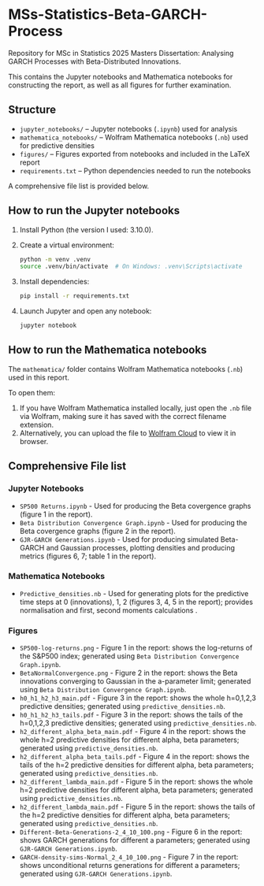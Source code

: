 # MSs-Statistics-Beta-GARCH-Process
Repository for MSc in Statistics 2025 Masters Dissertation: Analysing GARCH Processes with Beta-Distributed Innovations.

This contains the Jupyter notebooks and Mathematica notebooks for constructing the report, as well as all figures for further examination.

## Structure
- `jupyter_notebooks/` – Jupyter notebooks (`.ipynb`) used for analysis
- `mathematica_notebooks/` – Wolfram Mathematica notebooks (`.nb`) used for predictive densities
- `figures/` – Figures exported from notebooks and included in the LaTeX report
- `requirements.txt` – Python dependencies needed to run the notebooks

A comprehensive file list is provided below.

## How to run the Jupyter notebooks
1. Install Python (the version I used: 3.10.0).

2. Create a virtual environment:

   ```bash
   python -m venv .venv
   source .venv/bin/activate  # On Windows: .venv\Scripts\activate
   ```

3. Install dependencies:

   ```bash
   pip install -r requirements.txt
   ```

4. Launch Jupyter and open any notebook:

   ```bash
   jupyter notebook
   ```
   
## How to run the Mathematica notebooks

The `mathematica/` folder contains Wolfram Mathematica notebooks (`.nb`) used in this report.  

To open them:

1. If you have Wolfram Mathematica installed locally, just open the `.nb` file via Wolfram, making sure it has saved with the correct filename extension.  
2. Alternatively, you can upload the file to [Wolfram Cloud](https://www.wolframcloud.com/) to view it in browser.

## Comprehensive File list

### Jupyter Notebooks

- `SP500 Returns.ipynb` - Used for producing the Beta covergence graphs (figure 1 in the report).
- `Beta Distribution Convergence Graph.ipynb` - Used for producing the Beta covergence graphs (figure 2 in the report).
- `GJR-GARCH Generations.ipynb` - Used for producing simulated Beta-GARCH and Gaussian processes, plotting densities and producing metrics (figures 6, 7; table 1 in the report).

### Mathematica Notebooks

- `Predictive_densities.nb` - Used for generating plots for the predictive time steps at 0 (innovations), 1, 2 (figures 3, 4, 5 in the report); provides normalisation and first, second moments calculations . 

### Figures

- `SP500-log-returns.png` - Figure 1 in the report: shows the log-returns of the S&P500 index; generated using `Beta Distribution Convergence Graph.ipynb`.
- `BetaNormalConvergence.png` - Figure 2 in the report: shows the Beta innovations converging to Gaussian in the a-parameter limit; generated using `Beta Distribution Convergence Graph.ipynb`.
- `h0_h1_h2_h3_main.pdf` - Figure 3 in the report: shows the whole h=0,1,2,3 predictive densities; generated using `predictive_densities.nb`.
- `h0_h1_h2_h3_tails.pdf` - Figure 3 in the report: shows the tails of the h=0,1,2,3 predictive densities; generated using `predictive_densities.nb`.
- `h2_different_alpha_beta_main.pdf` - Figure 4 in the report: shows the whole h=2 predictive densities for different alpha, beta parameters; generated using `predictive_densities.nb`.
- `h2_different_alpha_beta_tails.pdf` - Figure 4 in the report: shows the tails of the h=2 predictive densities for different alpha, beta parameters; generated using `predictive_densities.nb`.
- `h2_different_lambda_main.pdf` - Figure 5 in the report: shows the whole h=2 predictive densities for different alpha, beta parameters; generated using `predictive_densities.nb`.
- `h2_different_lambda_main.pdf` - Figure 5 in the report: shows the tails of the h=2 predictive densities for different alpha, beta parameters; generated using `predictive_densities.nb`.
- `Different-Beta-Generations-2_4_10_100.png` - Figure 6 in the report: shows GARCH generations for different a parameters; generated using `GJR-GARCH Generations.ipynb`.
- `GARCH-density-sims-Normal_2_4_10_100.png` - Figure 7 in the report: shows unconditional returns generations for different a parameters; generated using `GJR-GARCH Generations.ipynb`.






